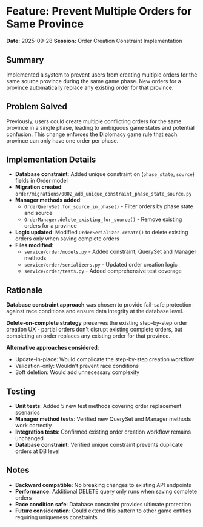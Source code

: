 # Feature: Prevent Multiple Orders for Same Province

**Date:** 2025-09-28
**Session:** Order Creation Constraint Implementation

## Summary
Implemented a system to prevent users from creating multiple orders for the same source province during the same game phase. New orders for a province automatically replace any existing order for that province.

## Problem Solved
Previously, users could create multiple conflicting orders for the same province in a single phase, leading to ambiguous game states and potential confusion. This change enforces the Diplomacy game rule that each province can only have one order per phase.

## Implementation Details
- **Database constraint**: Added unique constraint on (`phase_state`, `source`) fields in Order model
- **Migration created**: `order/migrations/0002_add_unique_constraint_phase_state_source.py`
- **Manager methods added**:
  - `OrderQuerySet.for_source_in_phase()` - Filter orders by phase state and source
  - `OrderManager.delete_existing_for_source()` - Remove existing orders for a province
- **Logic updated**: Modified `OrderSerializer.create()` to delete existing orders only when saving complete orders
- **Files modified**:
  - `service/order/models.py` - Added constraint, QuerySet and Manager methods
  - `service/order/serializers.py` - Updated order creation logic
  - `service/order/tests.py` - Added comprehensive test coverage

## Rationale
**Database constraint approach** was chosen to provide fail-safe protection against race conditions and ensure data integrity at the database level.

**Delete-on-complete strategy** preserves the existing step-by-step order creation UX - partial orders don't disrupt existing complete orders, but completing an order replaces any existing order for that province.

**Alternative approaches considered**:
- Update-in-place: Would complicate the step-by-step creation workflow
- Validation-only: Wouldn't prevent race conditions
- Soft deletion: Would add unnecessary complexity

## Testing
- **Unit tests**: Added 5 new test methods covering order replacement scenarios
- **Manager method tests**: Verified new QuerySet and Manager methods work correctly
- **Integration tests**: Confirmed existing order creation workflow remains unchanged
- **Database constraint**: Verified unique constraint prevents duplicate orders at DB level

## Notes
- **Backward compatible**: No breaking changes to existing API endpoints
- **Performance**: Additional DELETE query only runs when saving complete orders
- **Race condition safe**: Database constraint provides ultimate protection
- **Future consideration**: Could extend this pattern to other game entities requiring uniqueness constraints